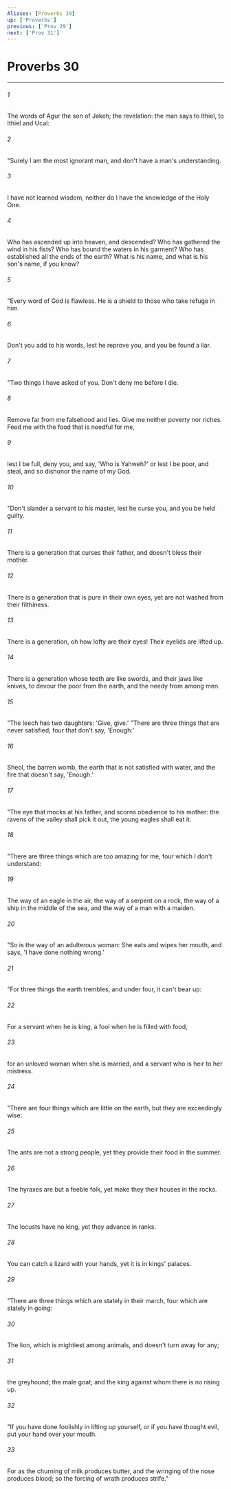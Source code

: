 ```yaml
---
Aliases: [Proverbs 30]
up: ['Proverbs']
previous: ['Prov 29']
next: ['Prov 31']
---
```

# Proverbs 30
***





###### 1 

The words of Agur the son of Jakeh; the revelation: the man says to Ithiel, to Ithiel and Ucal: 



###### 2 

"Surely I am the most ignorant man, and don't have a man's understanding. 



###### 3 

I have not learned wisdom, neither do I have the knowledge of the Holy One. 



###### 4 

Who has ascended up into heaven, and descended? Who has gathered the wind in his fists? Who has bound the waters in his garment? Who has established all the ends of the earth? What is his name, and what is his son's name, if you know? 



###### 5 

"Every word of God is flawless. He is a shield to those who take refuge in him. 



###### 6 

Don't you add to his words, lest he reprove you, and you be found a liar. 



###### 7 

"Two things I have asked of you. Don't deny me before I die. 



###### 8 

Remove far from me falsehood and lies. Give me neither poverty nor riches. Feed me with the food that is needful for me, 



###### 9 

lest I be full, deny you, and say, 'Who is Yahweh?' or lest I be poor, and steal, and so dishonor the name of my God. 



###### 10 

"Don't slander a servant to his master, lest he curse you, and you be held guilty. 



###### 11 

There is a generation that curses their father, and doesn't bless their mother. 



###### 12 

There is a generation that is pure in their own eyes, yet are not washed from their filthiness. 



###### 13 

There is a generation, oh how lofty are their eyes! Their eyelids are lifted up. 



###### 14 

There is a generation whose teeth are like swords, and their jaws like knives, to devour the poor from the earth, and the needy from among men. 



###### 15 

"The leech has two daughters: 'Give, give.' "There are three things that are never satisfied; four that don't say, 'Enough:' 



###### 16 

Sheol, the barren womb, the earth that is not satisfied with water, and the fire that doesn't say, 'Enough.' 



###### 17 

"The eye that mocks at his father, and scorns obedience to his mother: the ravens of the valley shall pick it out, the young eagles shall eat it. 



###### 18 

"There are three things which are too amazing for me, four which I don't understand: 



###### 19 

The way of an eagle in the air, the way of a serpent on a rock, the way of a ship in the middle of the sea, and the way of a man with a maiden. 



###### 20 

"So is the way of an adulterous woman: She eats and wipes her mouth, and says, 'I have done nothing wrong.' 



###### 21 

"For three things the earth trembles, and under four, it can't bear up: 



###### 22 

For a servant when he is king, a fool when he is filled with food, 



###### 23 

for an unloved woman when she is married, and a servant who is heir to her mistress. 



###### 24 

"There are four things which are little on the earth, but they are exceedingly wise: 



###### 25 

The ants are not a strong people, yet they provide their food in the summer. 



###### 26 

The hyraxes are but a feeble folk, yet make they their houses in the rocks. 



###### 27 

The locusts have no king, yet they advance in ranks. 



###### 28 

You can catch a lizard with your hands, yet it is in kings' palaces. 



###### 29 

"There are three things which are stately in their march, four which are stately in going: 



###### 30 

The lion, which is mightiest among animals, and doesn't turn away for any; 



###### 31 

the greyhound; the male goat; and the king against whom there is no rising up. 



###### 32 

"If you have done foolishly in lifting up yourself, or if you have thought evil, put your hand over your mouth. 



###### 33 

For as the churning of milk produces butter, and the wringing of the nose produces blood; so the forcing of wrath produces strife."
